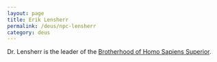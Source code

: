 ```yaml
---
layout: page
title: Erik Lensherr
permalink: /deus/npc-lensherr
category: deus
---
```

Dr. Lensherr is the leader of the [Brotherhood of Homo Sapiens Superior](org-brotherhood).

